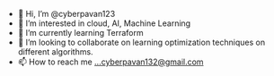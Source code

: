 - 👋 Hi, I’m @cyberpavan123
- 👀 I’m interested in cloud, AI, Machine Learning
- 🌱 I’m currently learning Terraform
- 💞️ I’m looking to collaborate on learning optimization techniques on different algorithms.
- 📫 How to reach me ...cyberpavan132@gmail.com

<!---
cyberpavan123/cyberpavan123 is a ✨ special ✨ repository because its `README.md` (this file) appears on your GitHub profile.
You can click the Preview link to take a look at your changes.
--->
